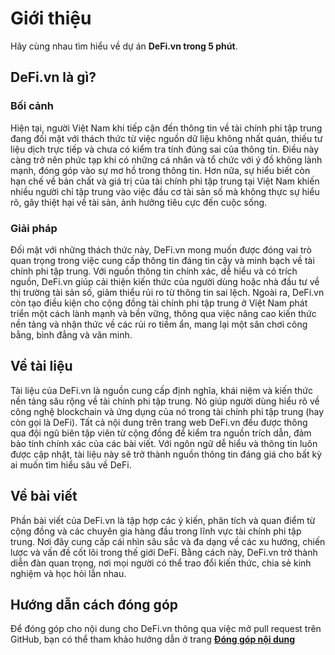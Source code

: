 # Giới thiệu

Hãy cùng nhau tìm hiểu về dự án **DeFi.vn trong 5 phút**.

## DeFi.vn là gì?

### Bối cảnh

Hiện tại, người Việt Nam khi tiếp cận đến thông tin về tài chính phi tập trung đang đối mặt với thách thức từ việc nguồn dữ liệu không nhất quán, thiếu tư liệu dịch trực tiếp và chưa có kiểm tra tính đúng sai của thông tin. Điều này càng trở nên phức tạp khi có những cá nhân và tổ chức với ý đồ không lành mạnh, đóng góp vào sự mơ hồ trong thông tin. Hơn nữa, sự hiểu biết còn hạn chế về bản chất và giá trị của tài chính phi tập trung tại Việt Nam khiến nhiều người chỉ tập trung vào việc đầu cơ tài sản số mà không thực sự hiểu rõ, gây thiệt hại về tài sản, ảnh hưởng tiêu cực đến cuộc sống.

### Giải pháp

Đối mặt với những thách thức này, DeFi.vn mong muốn được đóng vai trò quan trọng trong việc cung cấp thông tin đáng tin cậy và minh bạch về tài chính phi tập trung. Với nguồn thông tin chính xác, dễ hiểu và có trích nguồn, DeFi.vn giúp cải thiện kiến thức của người dùng hoặc nhà đầu tư về thị trường tài sản số, giảm thiểu rủi ro từ thông tin sai lệch. Ngoài ra, DeFi.vn còn tạo điều kiện cho cộng đồng tài chính phi tập trung ở Việt Nam phát triển một cách lành mạnh và bền vững, thông qua việc nâng cao kiến thức nền tảng và nhận thức về các rủi ro tiềm ẩn, mang lại một sân chơi công bằng, bình đẳng và văn minh.

## Về tài liệu

Tài liệu của DeFi.vn là nguồn cung cấp định nghĩa, khái niệm và kiến thức nền tảng sâu rộng về tài chính phi tập trung. Nó giúp người dùng hiểu rõ về công nghệ blockchain và ứng dụng của nó trong tài chính phi tập trung (hay còn gọi là DeFi). Tất cả nội dung trên trang web DeFi.vn đều được thông qua đội ngũ biên tập viên từ cộng đồng để kiểm tra nguồn trích dẫn, đảm bảo tính chính xác của các bài viết. Với ngôn ngữ dễ hiểu và thông tin luôn được cập nhật, tài liệu này sẽ trở thành nguồn thông tin đáng giá cho bất kỳ ai muốn tìm hiểu sâu về DeFi.

## Về bài viết

Phần bài viết của DeFi.vn là tập hợp các ý kiến, phân tích và quan điểm từ cộng đồng và các chuyên gia hàng đầu trong lĩnh vực tài chính phi tập trung. Nơi đây cung cấp cái nhìn sâu sắc và đa dạng về các xu hướng, chiến lược và vấn đề cốt lõi trong thế giới DeFi. Bằng cách này, DeFi.vn trở thành diễn đàn quan trọng, nơi mọi người có thể trao đổi kiến thức, chia sẻ kinh nghiệm và học hỏi lẫn nhau.

## Hướng dẫn cách đóng góp
Để đóng góp cho nội dung cho DeFi.vn thông qua việc mở pull request trên GitHub, bạn có thể tham khảo hướng dẫn ở trang [**Đóng góp nội dung**](/dong-gop-noi-dung)